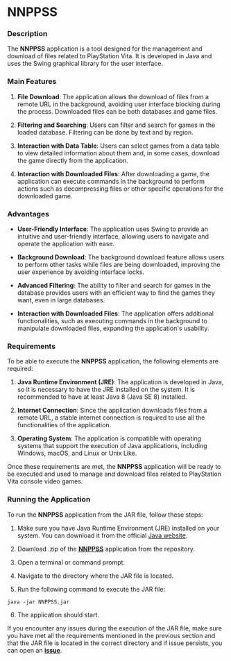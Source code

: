# NNPPSS

### Description

The **NNPPSS** application is a tool designed for the management and download of files related to PlayStation Vita. It is developed in Java and uses the Swing graphical library for the user interface.

### Main Features

1. **File Download**: The application allows the download of files from a remote URL in the background, avoiding user interface blocking during the process. Downloaded files can be both databases and game files.

2. **Filtering and Searching**: Users can filter and search for games in the loaded database. Filtering can be done by text and by region.

3. **Interaction with Data Table**: Users can select games from a data table to view detailed information about them and, in some cases, download the game directly from the application.

4. **Interaction with Downloaded Files**: After downloading a game, the application can execute commands in the background to perform actions such as decompressing files or other specific operations for the downloaded game.

### Advantages

- **User-Friendly Interface**: The application uses Swing to provide an intuitive and user-friendly interface, allowing users to navigate and operate the application with ease.

- **Background Download**: The background download feature allows users to perform other tasks while files are being downloaded, improving the user experience by avoiding interface locks.

- **Advanced Filtering**: The ability to filter and search for games in the database provides users with an efficient way to find the games they want, even in large databases.

- **Interaction with Downloaded Files**: The application offers additional functionalities, such as executing commands in the background to manipulate downloaded files, expanding the application's usability.

### Requirements

To be able to execute the **NNPPSS** application, the following elements are required:

1. **Java Runtime Environment (JRE)**: The application is developed in Java, so it is necessary to have the JRE installed on the system. It is recommended to have at least Java 8 (Java SE 8) installed.

2. **Internet Connection**: Since the application downloads files from a remote URL, a stable internet connection is required to use all the functionalities of the application.

3. **Operating System**: The application is compatible with operating systems that support the execution of Java applications, including Windows, macOS, and Linux or Unix Like.

Once these requirements are met, the **NNPPSS** application will be ready to be executed and used to manage and download files related to PlayStation Vita console video games.


### Running the Application

To run the **NNPPSS** application from the JAR file, follow these steps:

1. Make sure you have Java Runtime Environment (JRE) installed on your system. You can download it from the official [Java website](https://www.oracle.com/java/technologies/javase-jre8-downloads.html).

2. Download .zip of the [**NNPPSS**](https://github.com/SquarePeace/NNPPSS/releases) application from the repository.

3. Open a terminal or command prompt.

4. Navigate to the directory where the JAR file is located.

5. Run the following command to execute the JAR file:

`java -jar NNPPSS.jar`

6. The application should start.

If you encounter any issues during the execution of the JAR file, make sure you have met all the requirements mentioned in the previous section and that the JAR file is located in the correct directory and if issue persists, you can open an [**issue**](https://github.com/SquarePeace/NNPPSS/issues).
